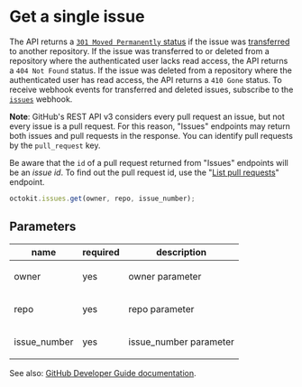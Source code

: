 # Get a single issue

The API returns a [`301 Moved Permanently` status](https://developer.github.com/v3/#http-redirects) if the issue was [transferred](https://help.github.com/articles/transferring-an-issue-to-another-repository/) to another repository. If the issue was transferred to or deleted from a repository where the authenticated user lacks read access, the API returns a `404 Not Found` status. If the issue was deleted from a repository where the authenticated user has read access, the API returns a `410 Gone` status. To receive webhook events for transferred and deleted issues, subscribe to the [`issues`](https://developer.github.com/v3/activity/events/types/#issuesevent) webhook.

**Note**: GitHub's REST API v3 considers every pull request an issue, but not every issue is a pull request. For this reason, "Issues" endpoints may return both issues and pull requests in the response. You can identify pull requests by the `pull_request` key.

Be aware that the `id` of a pull request returned from "Issues" endpoints will be an _issue id_. To find out the pull request id, use the "[List pull requests](https://developer.github.com/v3/pulls/#list-pull-requests)" endpoint.

```js
octokit.issues.get(owner, repo, issue_number);
```

## Parameters

<table>
  <thead>
    <tr>
      <th>name</th>
      <th>required</th>
      <th>description</th>
    </tr>
  </thead>
  <tbody>
    <tr><td>owner</td><td>yes</td><td>

owner parameter

</td></tr>
<tr><td>repo</td><td>yes</td><td>

repo parameter

</td></tr>
<tr><td>issue_number</td><td>yes</td><td>

issue_number parameter

</td></tr>
  </tbody>
</table>

See also: [GitHub Developer Guide documentation](endpoint.documentationUrl).
